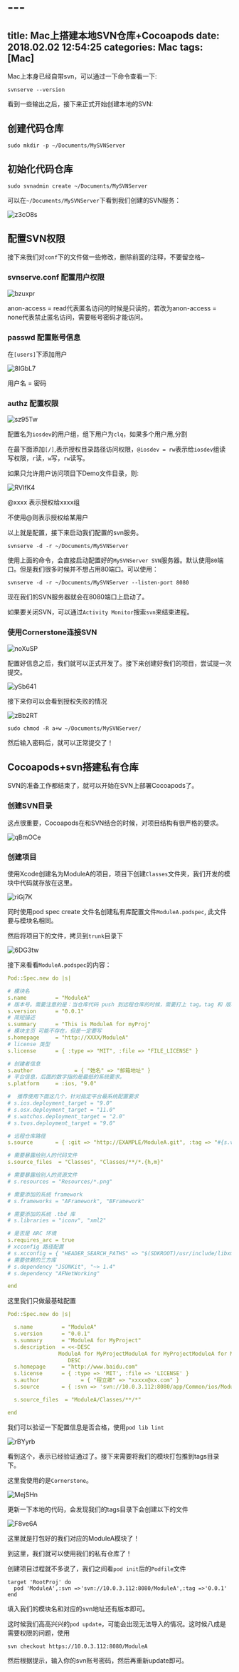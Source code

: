 # ---
title: Mac上搭建本地SVN仓库+Cocoapods
date: 2018.02.02 12:54:25
categories: Mac
tags: [Mac]
---

Mac上本身已经自带svn，可以通过一下命令查看一下:

```shell
svnserve --version
```

看到一些输出之后，接下来正式开始创建本地的SVN:

## 创建代码仓库

```shell
sudo mkdir -p ~/Documents/MySVNServer
```

## 初始化代码仓库

```shell
sudo svnadmin create ~/Documents/MySVNServer
```

可以在`~/Documents/MySVNServer`下看到我们创建的SVN服务：

![z3cO8s](http://ckopenbucket.oss-cn-beijing.aliyuncs.com//1620608469461/z3cO8s.jpg)

## 配置SVN权限

接下来我们对`conf`下的文件做一些修改，删除前面的注释，不要留空格~

### svnserve.conf 配置用户权限

![bzuxpr](http://ckopenbucket.oss-cn-beijing.aliyuncs.com//1620608489632/bzuxpr.jpg)

anon-access = read代表匿名访问的时候是只读的，若改为anon-access = none代表禁止匿名访问，需要帐号密码才能访问。

### passwd 配置账号信息

在`[users]`下添加用户

![8IGbL7](http://ckopenbucket.oss-cn-beijing.aliyuncs.com//1620608508949/8IGbL7.jpg)

用户名 = 密码

### authz 配置权限

![sz95Tw](http://ckopenbucket.oss-cn-beijing.aliyuncs.com//1620608526431/sz95Tw.jpg)

配置名为`iosdev`的用户组，组下用户为`clq`，如果多个用户用,分割

在最下面添加`[/]`,表示授权目录路径访问权限，`@iosdev = rw`表示给`iosdev`组读写权限，`r`读，`w`写，`rw`读写。

如果只允许用户访问项目下Demo文件目录，则:

![RVIfK4](http://ckopenbucket.oss-cn-beijing.aliyuncs.com//1620608567625/RVIfK4.jpg)

@xxxx 表示授权给xxxx组

不使用@则表示授权给某用户

以上就是配置，接下来启动我们配置的svn服务。

```shell
svnserve -d -r ~/Documents/MySVNServer
```

使用上面的命令，会直接启动配置好的`MySVNServer SVN`服务器。默认使用`80`端口。但是我们很多时候并不想占用80端口。可以使用：

```shell
svnserve -d -r ~/Documents/MySVNServer --listen-port 8080
```

现在我们的SVN服务器就会在8080端口上启动了。

如果要关闭SVN，可以通过`Activity Monitor`搜索`svn`来结束进程。

### 使用Cornerstone连接SVN

![noXuSP](http://ckopenbucket.oss-cn-beijing.aliyuncs.com//1620608640213/noXuSP.jpg)

配置好信息之后，我们就可以正式开发了。接下来创建好我们的项目，尝试提一次提交。

![ySb641](http://ckopenbucket.oss-cn-beijing.aliyuncs.com//1620608650960/ySb641.jpg)

接下来你可以会看到授权失败的情况

![zBb2RT](http://ckopenbucket.oss-cn-beijing.aliyuncs.com//1620608657693/zBb2RT.jpg)

```shell
sudo chmod -R a+w ~/Documents/MySVNServer/
```

然后输入密码后，就可以正常提交了！

## Cocoapods+svn搭建私有仓库

SVN的准备工作都结束了，就可以开始在SVN上部署Cocoapods了。

### 创建SVN目录

这点很重要，Cocoapods在和SVN结合的时候，对项目结构有很严格的要求。

![qBmOCe](http://ckopenbucket.oss-cn-beijing.aliyuncs.com//1620608928956/qBmOCe.jpg)

### 创建项目

使用Xcode创建名为ModuleA的项目，项目下创建`Classes`文件夹，我们开发的模块中代码就存放在这里。

![riGj7K](http://ckopenbucket.oss-cn-beijing.aliyuncs.com//1620608946368/riGj7K.jpg)

同时使用pod spec create 文件名创建私有库配置文件`ModuleA.podspec`, 此文件要与模块名相同。

然后将项目下的文件，拷贝到`trunk`目录下

![6DG3tw](http://ckopenbucket.oss-cn-beijing.aliyuncs.com//1620608967308/6DG3tw.jpg)

接下来看看`ModuleA.podspec`的内容：

```yaml
Pod::Spec.new do |s|

# 模块名
s.name         = "ModuleA"
# 版本号。需要注意的是：当仓库代码 push 到远程仓库的时候，需要打上 tag。tag 和 版本号必须一致！！！
s.version      = "0.0.1"
# 简短描述
s.summary      = "This is ModuleA for myProj"
# 模块主页 可能不存在，但是一定要写
s.homepage     = "http://XXXX/ModuleA"
# license 类型
s.license      = { :type => "MIT", :file => "FILE_LICENSE" }

# 创建者信息
s.author             = { "姓名" => "邮箱地址" }
# 平台信息，后面的数字指的是最低的系统要求。
s.platform     = :ios, "9.0"

#  推荐使用下面这几个，针对指定平台最系统配置要求
# s.ios.deployment_target = "9.0"
# s.osx.deployment_target = "11.0"
# s.watchos.deployment_target = "2.0"
# s.tvos.deployment_target = "9.0"

# 远程仓库路径
s.source       = { :git => "http://EXAMPLE/ModuleA.git", :tag => "#{s.version}" }

# 需要暴露给别人的代码文件
s.source_files  = "Classes", "Classes/**/*.{h,m}"

# 需要暴露给别人的资源文件
# s.resources = "Resources/*.png"

# 需要添加的系统 framework
# s.frameworks = "AFramework", "BFramework"

# 需要添加的系统 .tbd 库
# s.libraries = "iconv", "xml2"

# 是否是 ARC 环境
s.requires_arc = true
# xcconfig 路径配置
# s.xcconfig = { "HEADER_SEARCH_PATHS" => "$(SDKROOT)/usr/include/libxml2" }
# 需要依赖的三方库
# s.dependency "JSONKit", "~> 1.4"
# s.dependency "AFNetWorking"

end
```

这里我们只做最基础配置

```yaml
Pod::Spec.new do |s|

  s.name         = "ModuleA"
  s.version      = "0.0.1"
  s.summary      = "ModuleA for MyProject"
  s.description  = <<-DESC
                ModuleA for MyProjectModuleA for MyProjectModuleA for MyProjectModuleA for MyProjectModuleA for MyProject
                   DESC
  s.homepage     = "http://www.baidu.com"
  s.license      = { :type => 'MIT', :file => 'LICENSE' }
  s.author             = { "程立卿" => "xxxxx@xx.com" }
  s.source       = { :svn => 'svn://10.0.3.112:8080/app/Common/ios/ModuleA', :tag => "#{s.version}" }

  s.source_files  = "ModuleA/Classes/**/*"

end
```

我们可以验证一下配置信息是否合格，使用`pod lib lint`

![rBYyrb](http://ckopenbucket.oss-cn-beijing.aliyuncs.com//1620609017556/rBYyrb.jpg)

看到这个，表示已经验证通过了。接下来需要将我们的模块打包推到tags目录下。

这里我使用的是`Cornerstone`。

![MejSHn](http://ckopenbucket.oss-cn-beijing.aliyuncs.com//1620609032119/MejSHn.jpg)

更新一下本地的代码，会发现我们的tags目录下会创建以下的文件

![F8ve6A](http://ckopenbucket.oss-cn-beijing.aliyuncs.com//1620609040588/F8ve6A.jpg)

这里就是打包好的我们对应的ModuleA模块了！

到这里，我们就可以使用我们的私有仓库了！

创建项目过程就不多说了，我们之间看`pod init`后的`Podfile`文件

```
target 'RootProj' do
  pod 'ModuleA',:svn =>'svn://10.0.3.112:8080/ModuleA',:tag =>'0.0.1'
end
```

填入我们的模块名和对应的svn地址还有版本即可。

这时候我们高高兴兴的`pod update`，可能会出现无法导入的情况。这时候八成是需要权限的问题，使用

```shell
svn checkout https://10.0.3.112:8080/ModuleA
```

然后根据提示，输入你的svn账号密码，然后再重新update即可。